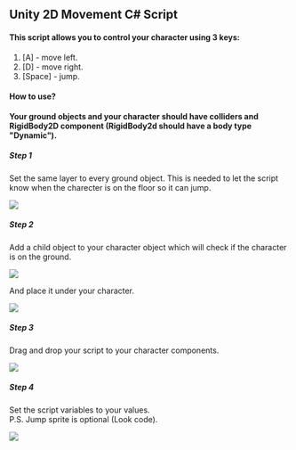 ## Unity 2D Movement C# Script

#### This script allows you to control your character using 3 keys:
1. [A] - move left.
2. [D] - move right. 
3. [Space] - jump.

#### How to use?
**Your ground objects and your character should have colliders and RigidBody2D component (RigidBody2d should have a body type "Dynamic").**

##### Step 1
Set the same layer to every ground object.  This is needed to let the script know when the charecter is on the floor so it can jump.

![](https://i.imgur.com/3lVkzur.jpg)

##### Step 2
Add a child object to your character object which will check if the character is on the ground.

![](https://i.imgur.com/ckeaurU.jpg)

And place it under your character.

![](https://i.imgur.com/SwmVsPs.png)

##### Step 3
Drag and drop your script to your character components.

![](https://i.imgur.com/uh6jfIm.jpg)

##### Step 4
Set the script variables to your values.  
P.S. Jump sprite is optional (Look code).

![](https://i.imgur.com/tVaBHPh.png)
